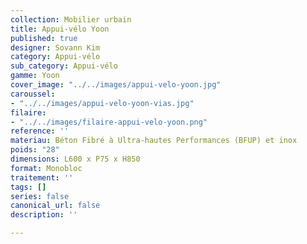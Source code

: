 ```yaml
---
collection: Mobilier urbain
title: Appui-vélo Yoon
published: true
designer: Sovann Kim
category: Appui-vélo
sub_category: Appui-vélo
gamme: Yoon
cover_image: "../../images/appui-velo-yoon.jpg"
caroussel:
- "../../images/appui-velo-yoon-vias.jpg"
filaire:
- "../../images/filaire-appui-velo-yoon.png"
reference: ''
materiau: Béton Fibré à Ultra-hautes Performances (BFUP) et inox
poids: "28"
dimensions: L600 x P75 x H850
format: Monobloc
traitement: ''
tags: []
series: false
canonical_url: false
description: ''

---
```

